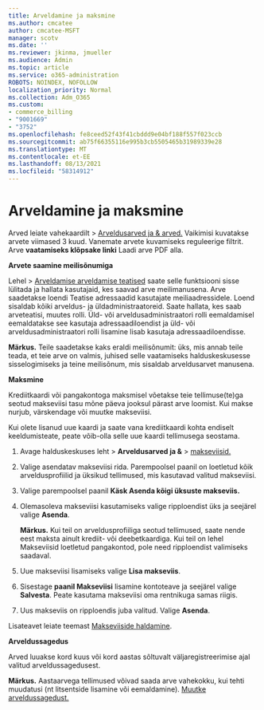 ```yaml
---
title: Arveldamine ja maksmine
ms.author: cmcatee
author: cmcatee-MSFT
manager: scotv
ms.date: ''
ms.reviewer: jkinma, jmueller
ms.audience: Admin
ms.topic: article
ms.service: o365-administration
ROBOTS: NOINDEX, NOFOLLOW
localization_priority: Normal
ms.collection: Adm_O365
ms.custom:
- commerce_billing
- "9001669"
- "3752"
ms.openlocfilehash: fe8ceed52f43f41cbddd9e04bf188f557f023ccb
ms.sourcegitcommit: ab75f66355116e995b3cb5505465b31989339e28
ms.translationtype: MT
ms.contentlocale: et-EE
ms.lasthandoff: 08/13/2021
ms.locfileid: "58314912"
---
```

# <a name="billing-and-payment"></a>Arveldamine ja maksmine

Arved leiate vahekaardilt   >  [Arveldusarved ja & arved.](https://go.microsoft.com/fwlink/p/?linkid=848039)  Vaikimisi kuvatakse arvete viimased 3 kuud.  Vanemate arvete kuvamiseks reguleerige filtrit.  Arve **vaatamiseks klõpsake linki** Laadi arve PDF alla.

**Arvete saamine meilisõnumiga**

Lehel   >  [Arveldamise arveldamise teatised](https://go.microsoft.com/fwlink/p/?linkid=853212) saate  selle funktsiooni sisse lülitada ja hallata kasutajaid, kes saavad arve meilimanusena. Arve saadetakse loendi Teatise adressaadid kasutajate meiliaadressidele. Loend sisaldab kõiki arveldus- ja üldadministraatoreid.  Saate hallata, kes saab arveteatisi, muutes rolli.  Üld- või arveldusadministraatori rolli eemaldamisel eemaldatakse see kasutaja adressaadiloendist ja üld- või arveldusadministraatori rolli lisamine lisab kasutaja adressaadiloendisse.

**Märkus.** Teile saadetakse kaks eraldi meilisõnumit: üks, mis annab teile teada, et teie arve on valmis, juhised selle vaatamiseks halduskeskusesse sisselogimiseks ja teine meilisõnum, mis sisaldab arveldusarvet manusena.

**Maksmine**

Krediitkaardi või pangakontoga maksmisel võetakse teie tellimuse(te)ga seotud makseviisi tasu mõne päeva jooksul pärast arve loomist. Kui makse nurjub, värskendage või muutke makseviisi.

Kui olete lisanud uue kaardi ja saate vana krediitkaardi kohta endiselt keeldumisteate, peate võib-olla selle uue kaardi tellimusega seostama.

1. Avage halduskeskuses leht   >  **Arveldusarved ja &**  >  [makseviisid.](https://go.microsoft.com/fwlink/p/?linkid=2018806)

2. Valige asendatav makseviisi rida. Parempoolsel paanil on loetletud kõik arveldusprofiilid ja üksikud tellimused, mis kasutavad valitud makseviisi.

3. Valige parempoolsel paanil **Käsk Asenda kõigi üksuste makseviis.**

4. Olemasoleva makseviisi kasutamiseks valige ripploendist üks ja seejärel valige **Asenda**.

    **Märkus.** Kui teil on arveldusprofiiliga seotud tellimused, saate nende eest maksta ainult krediit- või deebetkaardiga. Kui teil on lehel  Makseviisid loetletud pangakontod, pole need ripploendist valimiseks saadaval.

5. Uue makseviisi lisamiseks valige **Lisa makseviis**.

6. Sisestage **paanil Makseviisi** lisamine kontoteave ja seejärel valige **Salvesta**. Peate kasutama makseviisi oma rentnikuga samas riigis.

7. Uus makseviis on ripploendis juba valitud. Valige **Asenda**.

Lisateavet leiate teemast [Makseviiside haldamine](https://docs.microsoft.com/microsoft-365/commerce/billing-and-payments/manage-payment-methods).

**Arveldussagedus**

Arved luuakse kord kuus või kord aastas sõltuvalt väljaregistreerimise ajal valitud arveldussagedusest.  

**Märkus.** Aastaarvega tellimused võivad saada arve vahekokku, kui tehti muudatusi (nt litsentside lisamine või eemaldamine). [Muutke arveldussagedust.](https://docs.microsoft.com/microsoft-365/commerce/billing-and-payments/change-payment-frequency)
